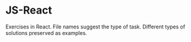 # JS-React
Exercises in React. File names suggest the type of task. Different types of solutions preserved as examples.
